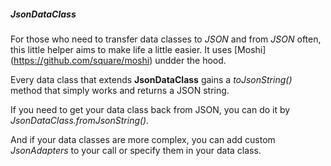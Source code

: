##### JsonDataClass
For those who need to transfer data classes to *JSON* and from *JSON* often, this little helper aims to make life a little easier. It uses [Moshi] (https://github.com/square/moshi) undder the hood.

Every data class that extends **JsonDataClass** gains a *toJsonString()* method that simply works and returns a JSON string. 

If you need to get your data class back from JSON, you can do it by *JsonDataClass.fromJsonString().*

And if your data classes are more complex, you can add custom *JsonAdapters* to your call or specify them in your data class.
